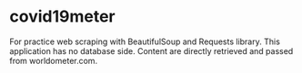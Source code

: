 # covid19meter
For practice web scraping with BeautifulSoup and Requests library.
This application has no database side. Content are directly retrieved and passed from worldometer.com.
